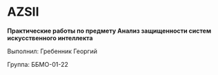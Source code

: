 # AZSII
**Практические работы по предмету Анализ защищенности систем искусственного интеллекта**


Выполнил: Гребенник Георгий 

Группа: ББМО-01-22
